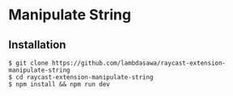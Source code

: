 # Manipulate String

## Installation

```
$ git clone https://github.com/lambdasawa/raycast-extension-manipulate-string
$ cd raycast-extension-manipulate-string
$ npm install && npm run dev
```
